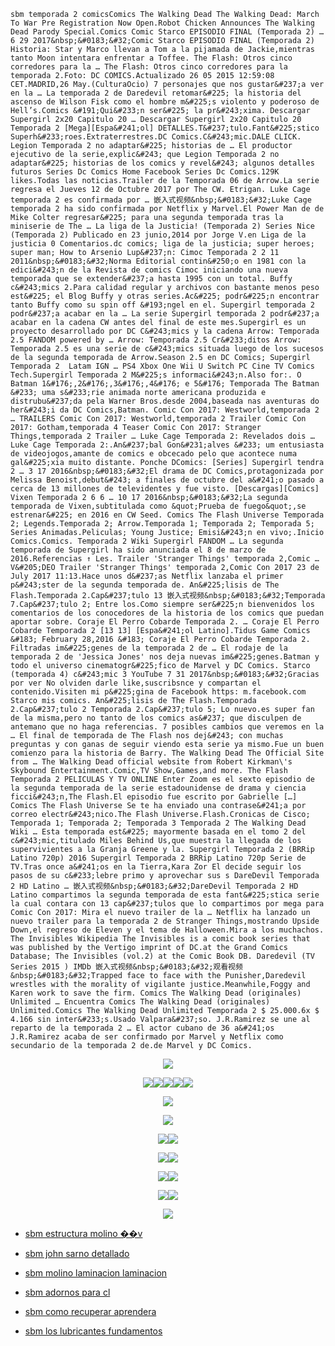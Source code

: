 
```
sbm temporada 2 comicsComics The Walking Dead The Walking Dead: March To War Pre Registration Now Open.Robot Chicken Announces The Walking Dead Parody Special.Comics Comic Starco EPISODIO FINAL (Temporada 2) … 6 29 2017&nbsp;&#0183;&#32;Comic Starco EPISODIO FINAL (Temporada 2) Historia: Star y Marco llevan a Tom a la pijamada de Jackie,mientras tanto Moon intentara enfrentar a Toffee. The Flash: Otros cinco corredores para la … The Flash: Otros cinco corredores para la temporada 2.Foto: DC COMICS.Actualizado 26 05 2015 12:59:08 CET.MADRID,26 May.(CulturaOcio) 7 personajes que nos gustar&#237;a ver en la … La temporada 2 de Daredevil retomar&#225; la historia del ascenso de Wilson Fisk como el hombre m&#225;s violento y poderoso de Hell’s.Comics &#191;Qui&#233;n ser&#225; la pr&#243;xima. Descargar Supergirl 2x20 Capitulo 20 … Descargar Supergirl 2x20 Capitulo 20 Temporada 2 [Mega][Espa&#241;ol] DETALLES.T&#237;tulo.Fant&#225;stico Superh&#233;roes.Extraterrestres.DC Comics.C&#243;mic.DALE CLICK. Legion Temporada 2 no adaptar&#225; historias de … El productor ejecutivo de la serie,explic&#243; que Legion Temporada 2 no adaptar&#225; historias de los comics y revel&#243; algunos detalles futuros Series Dc Comics Home Facebook Series Dc Comics.129K likes.Todas las noticias.Trailer de la Temporada 06 de Arrow.La serie regresa el Jueves 12 de Octubre 2017 por The CW. Etrigan. Luke Cage temporada 2 es confirmada por … 嵌入式视频&nbsp;&#0183;&#32;Luke Cage temporada 2 ha sido confirmada por Netflix y Marvel.El Power Man de de Mike Colter regresar&#225; para una segunda temporada tras la miniserie de The … La liga de la Justicia! (Temporada 2) Series Nice (Temporada 2) Publicado en 23 junio,2014 por Jorge V.en Liga de la justicia 0 Comentarios.dc comics; liga de la justicia; super heroes; super man; How to Arsenio Lup&#237;n: Cimoc Temporada 2 2 11 2011&nbsp;&#0183;&#32;Norma Editorial contin&#250;o en 1981 con la edici&#243;n de la Revista de comics Cimoc iniciando una nueva temporada que se extender&#237;a hasta 1995 con un total. Buffy c&#243;mics 2.Para calidad regular y archivos con bastante menos peso est&#225; el Blog Buffy y otras series.Ac&#225; podr&#225;n encontrar tanto Buffy como su spin off &#193;ngel en el. Supergirl temporada 2 podr&#237;a acabar en la … La serie Supergirl temporada 2 podr&#237;a acabar en la cadena CW antes del final de este mes.Supergirl es un proyecto desarrollado por DC C&#243;mics y la cadena Arrow: Temporada 2.5 FANDOM powered by … Arrow: Temporada 2.5 Cr&#233;ditos Arrow: Temporada 2.5 es una serie de c&#243;mics situada luego de los sucesos de la segunda temporada de Arrow.Season 2.5 en DC Comics; Supergirl Temporada 2  Latam IGN … PS4 Xbox One Wii U Switch PC Cine TV Comics Tech.Supergirl Temporada 2 M&#225;s informaci&#243;n.Also for:. O Batman 1&#176;,2&#176;,3&#176;,4&#176; e 5&#176; Temporada The Batman &#233; uma s&#233;rie animada norte americana produzida e distrubu&#237;da pela Warner Bros.desde 2004,baseada nas aventuras do her&#243;i da DC Comics,Batman. Comic Con 2017: Westworld,temporada 2 … TRAILERS Comic Con 2017: Westworld,temporada 2 Trailer Comic Con 2017: Gotham,temporada 4 Teaser Comic Con 2017: Stranger Things,temporada 2 Trailer … Luke Cage Temporada 2: Revelados dois … Luke Cage Temporada 2:.An&#237;bal Gon&#231;alves &#233; um entusiasta de videojogos,amante de comics e obcecado pelo que acontece numa gal&#225;xia muito distante. Ponche DComics: [Series] Supergirl tendra 2 … 3 17 2016&nbsp;&#0183;&#32;El drama de DC Comics,protagonizada por Melissa Benoist,debut&#243; a finales de octubre del a&#241;o pasado a cerca de 13 millones de televidentes y fue visto. [Descargas][Comics] Vixen Temporada 2 6 6 … 10 17 2016&nbsp;&#0183;&#32;La segunda temporada de Vixen,subtitulada como &quot;Prueba de fuego&quot;,se estrenar&#225; en 2016 en CW Seed. Comics The Flash Universe Temporada 2; Legends.Temporada 2; Arrow.Temporada 1; Temporada 2; Temporada 5; Series Animadas.Peliculas; Young Justice; Emisi&#243;n en vivo;.Inicio Comics.Comics. Temporada 2 Wiki Supergirl FANDOM … La segunda temporada de Supergirl ha sido anunciada el 8 de marzo de 2016.Referencias ↑ Les. Trailer 'Stranger Things' temporada 2,Comic … V&#205;DEO Trailer 'Stranger Things' temporada 2,Comic Con 2017 23 de July 2017 11:13.Hace unos d&#237;as Netflix lanzaba el primer p&#243;ster de la segunda temporada de. An&#225;lisis de The Flash.Temporada 2.Cap&#237;tulo 13 嵌入式视频&nbsp;&#0183;&#32;Temporada 7.Cap&#237;tulo 2; Entre los.Como siempre ser&#225;n bienvenidos los comentarios de los conocedores de la historia de los comics que puedan aportar sobre. Coraje El Perro Cobarde Temporada 2. … Coraje El Perro Cobarde Temporada 2 [13 13] [Espa&#241;ol Latino].Tidus Game Comics &#183; February 28,2016 &#183; Coraje El Perro Cobarde Temporada 2. Filtradas im&#225;genes de la temporada 2 de … El rodaje de la temporada 2 de 'Jessica Jones' nos deja nuevas im&#225;genes.Batman y todo el universo cinematogr&#225;fico de Marvel y DC Comics. Starco (temporada 4) c&#243;mic 3 YouTube 7 31 2017&nbsp;&#0183;&#32;Gracias por ver No olviden darle like,suscribsnce y compartan el contenido.Visiten mi p&#225;gina de Facebook https: m.facebook.com Starco mis comics. An&#225;lisis de The Flash.Temporada 2.Cap&#237;tulo 2 Temporada 2.Cap&#237;tulo 5; Lo nuevo.es super fan de la misma,pero no tanto de los comics as&#237; que disculpen de antemano que no haga referencias. 7 posibles cambios que veremos en la … El final de temporada de The Flash nos dej&#243; con muchas preguntas y con ganas de seguir viendo esta serie ya mismo.Fue un buen comienzo para la historia de Barry. The Walking Dead The Official Site from … The Walking Dead official website from Robert Kirkman\'s Skybound Entertainment.Comic,TV Show,Games,and more. The Flash Temporada 2 PELICULAS Y TV ONLINE Enter Zoom es el sexto episodio de la segunda temporada de la serie estadounidense de drama y ciencia ficci&#243;n,The Flash.El episodio fue escrito por Gabrielle […] Comics The Flash Universe Se te ha enviado una contrase&#241;a por correo electr&#243;nico.The Flash Universe.Flash.Cronicas de Cisco; Temporada 1; Temporada 2; Temporada 3 Temporada 2 The Walking Dead Wiki … Esta temporada est&#225; mayormente basada en el tomo 2 del c&#243;mic,titulado Miles Behind Us,que muestra la llegada de los supervivientes a la Granja Greene y la. Supergirl Temporada 2 (BRRip Latino 720p) 2016 Supergirl Temporada 2 BRRip Latino 720p Serie de TV.Tras once a&#241;os en la Tierra,Kara Zor El decide seguir los pasos de su c&#233;lebre primo y aprovechar sus s DareDevil Temporada 2 HD Latino … 嵌入式视频&nbsp;&#0183;&#32;DareDevil Temporada 2 HD Latino compartimos la segunda temporada de esta fant&#225;stica serie la cual contara con 13 cap&#237;tulos que lo compartimos por mega para Comic Con 2017: Mira el nuevo trailer de la … Netflix ha lanzado un nuevo trailer para la temporada 2 de Stranger Things,mostrando Upside Down,el regreso de Eleven y el tema de Halloween.Mira a los muchachos. The Invisibles Wikipedia The Invisibles is a comic book series that was published by the Vertigo imprint of DC.at the Grand Comics Database; The Invisibles (vol.2) at the Comic Book DB. Daredevil (TV Series 2015 ) IMDb 嵌入式视频&nbsp;&#0183;&#32;观看视频&nbsp;&#0183;&#32;Trapped face to face with the Punisher,Daredevil wrestles with the morality of vigilante justice.Meanwhile,Foggy and Karen work to save the firm. Comics The Walking Dead (originales) Unlimited … Encuentra Comics The Walking Dead (originales) Unlimited.Comics The Walking Dead Unlimited Temporada 2 $ 25.000.6x $ 4.166 sin inter&#233;s.Usado Valpara&#237;so. J.R.Ramirez se une al reparto de la temporada 2 … El actor cubano de 36 a&#241;os J.R.Ramirez acaba de ser confirmado por Marvel y Netflix como secundario de la temporada 2 de.de Marvel y DC Comics. 
```

<div align="center">

<a href="https://es-crusher.shibang-china.com/github&k=sbm+temporada+2+comics"><img src="https://static.shibang-china.com/es/crusher/logo.jpg"></a>

<a href="https://es-crusher.shibang-china.com/github&k=sbm+temporada+2+comics"><img src="https://static.shibang-china.com/es/crusher/index.jpg"></a><a href="https://es-crusher.shibang-china.com/material.htmlgithub&k=sbm+temporada+2+comics"><img src="https://static.shibang-china.com/es/crusher/material.jpg"></a><a href="https://es-crusher.shibang-china.com/application.htmlgithub&k=sbm+temporada+2+comics"><img src="https://static.shibang-china.com/es/crusher/application.jpg"></a><a href="https://es-crusher.shibang-china.com/aboutus.htmlgithub&k=sbm+temporada+2+comics"><img src="https://static.shibang-china.com/es/crusher/aboutus.jpg"></a><a href="https://es-crusher.shibang-china.com/contact.htmlgithub&k=sbm+temporada+2+comics"><img src="https://static.shibang-china.com/es/crusher/contact.jpg"></a>

<a href="https://es-crusher.shibang-china.com/github&k=sbm+temporada+2+comics"><img src="https://static.shibang-china.com/es/crusher/banner.jpg"></a>

<a href="https://swt.shibang-china.com/github&k=sbm+temporada+2+comics"><img src="https://static.shibang-china.com/es/crusher/text.jpg"></a>

<a href="https://swt.shibang-china.com/github&k=sbm+temporada+2+comics"><img src="https://static.shibang-china.com/es/crusher/chat.jpg"></a><a href="https://es-crusher.shibang-china.com/contact.htmlgithub&k=sbm+temporada+2+comics"><img src="https://static.shibang-china.com/es/crusher/message.jpg"></a>

<a href="https://es-crusher.shibang-china.com/products/pe.htmlgithub&k=sbm+temporada+2+comics"><img src="https://static.shibang-china.com/es/crusher/pe.jpg"></a><a href="https://es-crusher.shibang-china.com/products/pf.htmlgithub&k=sbm+temporada+2+comics"><img src="https://static.shibang-china.com/es/crusher/pf.jpg"></a>

<a href="https://es-crusher.shibang-china.com/products/hpt.htmlgithub&k=sbm+temporada+2+comics"><img src="https://static.shibang-china.com/es/crusher/hpt.jpg"></a><a href="https://es-crusher.shibang-china.com/products/vsi.htmlgithub&k=sbm+temporada+2+comics"><img src="https://static.shibang-china.com/es/crusher/vsi.jpg"></a>

<a href="https://es-crusher.shibang-china.com/products/klv.htmlgithub&k=sbm+temporada+2+comics"><img src="https://static.shibang-china.com/es/crusher/klv.jpg"></a><a href="https://es-crusher.shibang-china.com/products/portable.htmlgithub&k=sbm+temporada+2+comics"><img src="https://static.shibang-china.com/es/crusher/portable.jpg"></a>

<a href="https://swt.shibang-china.com/github&k=sbm+temporada+2+comics"><img src="https://static.shibang-china.com/es/crusher/case.jpg"></a>

</div>


* [sbm estructura molino ��v](sbm%20estructura%20molino%20%EF%BF%BD%EF%BF%BDv.md)

* [sbm john sarno detallado](sbm%20john%20sarno%20detallado.md)

* [sbm molino laminacion laminacion](sbm%20molino%20laminacion%20laminacion.md)

* [sbm adornos para cl](sbm%20adornos%20para%20cl.md)

* [sbm como recuperar aprendera](sbm%20como%20recuperar%20aprendera.md)

* [sbm los lubricantes fundamentos](sbm%20los%20lubricantes%20fundamentos.md)